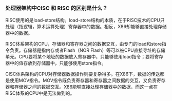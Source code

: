 ### 处理器架构中CISC 和 RISC 的区别是什么？
RISC使用的是load-store结构。load-store结构的本质，在于RISC技术的CPU只处理（指逻辑，算术运算处理）寄存器中的数据。相反，X86却能够直接处理存储器中的数据。

RISC体系架构的CPU，存储器和寄存器之间的数据交互，由专门的load和store指令负责。存储器是指内存或者Flash（NOR Flash）等可以被CPU直接寻址的存储单元。CPU要将某个地址的数据放入寄存器中，只能够使用load指令；要将寄存器中的值存放到存储器中，只能够使用store指令。

CISC体系架构的CPU对存储器数据操作则要复杂得多。在X86下，数据的传送都是使用MOV指令。MOV指令既负责寄存器和寄存器之间数据的交互，又负责寄存器和存储器之间的数据交互。X86能够直接处理存储器中的数据，而这一点在RISC体系的CPU中是无法做到的。